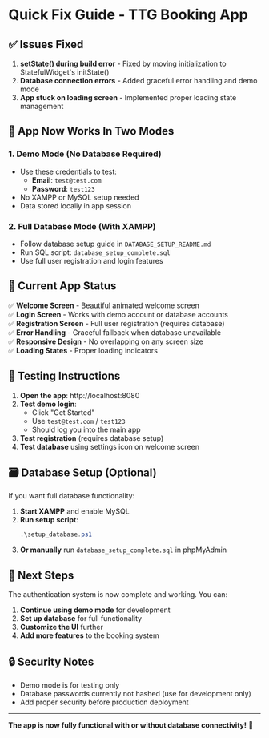# Quick Fix Guide - TTG Booking App

## ✅ Issues Fixed

1. **setState() during build error** - Fixed by moving initialization to StatefulWidget's initState()
2. **Database connection errors** - Added graceful error handling and demo mode
3. **App stuck on loading screen** - Implemented proper loading state management

## 🚀 App Now Works In Two Modes

### 1. **Demo Mode (No Database Required)**
- Use these credentials to test:
  - **Email**: `test@test.com`
  - **Password**: `test123`
- No XAMPP or MySQL setup needed
- Data stored locally in app session

### 2. **Full Database Mode (With XAMPP)**
- Follow database setup guide in `DATABASE_SETUP_README.md`
- Run SQL script: `database_setup_complete.sql`
- Use full user registration and login features

## 🔧 Current App Status

✅ **Welcome Screen** - Beautiful animated welcome screen  
✅ **Login Screen** - Works with demo account or database accounts  
✅ **Registration Screen** - Full user registration (requires database)  
✅ **Error Handling** - Graceful fallback when database unavailable  
✅ **Responsive Design** - No overlapping on any screen size  
✅ **Loading States** - Proper loading indicators  

## 🧪 Testing Instructions

1. **Open the app**: http://localhost:8080
2. **Test demo login**:
   - Click "Get Started" 
   - Use `test@test.com` / `test123`
   - Should log you into the main app
3. **Test registration** (requires database setup)
4. **Test database** using settings icon on welcome screen

## 🗃️ Database Setup (Optional)

If you want full database functionality:

1. **Start XAMPP** and enable MySQL
2. **Run setup script**: 
   ```powershell
   .\setup_database.ps1
   ```
3. **Or manually** run `database_setup_complete.sql` in phpMyAdmin

## 🎯 Next Steps

The authentication system is now complete and working. You can:

1. **Continue using demo mode** for development
2. **Set up database** for full functionality  
3. **Customize the UI** further
4. **Add more features** to the booking system

## 🔒 Security Notes

- Demo mode is for testing only
- Database passwords currently not hashed (use for development only)
- Add proper security before production deployment

---

**The app is now fully functional with or without database connectivity!** 🎉